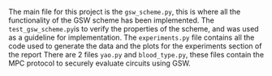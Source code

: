 The main file for this project is the `gsw_scheme.py`, this is where all the functionality of the GSW scheme has been implemented.
The `test_gsw_scheme.py`is to verify the properties of the scheme, and was used as a guideline for implementation.
The `experiments.py` file contains all the code used to generate the data and the plots for the experiments section of the report
There are 2 files `yao.py` and `blood_type.py`, these files contain the MPC protocol to securely evaluate circuits using GSW.
